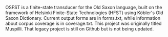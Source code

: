 OSFST is a finite-state transducer for the Old Saxon language, built on the framework of Helsinki Finite-State Technologies (HFST) using Köbler's Old Saxon Dictionary. Current output forms are in forms.txt, while information about corpus coverage is in coverage.txt. 
This project was originally titled Muspilli. That legacy project is still on Github but is not being updated.
